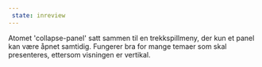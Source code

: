 ```yaml
---
 state: inreview
---
```

Atomet 'collapse-panel' satt sammen til en trekkspillmeny, der kun et panel kan være åpnet samtidig. Fungerer bra for mange temaer som skal presenteres, ettersom visningen er vertikal.
